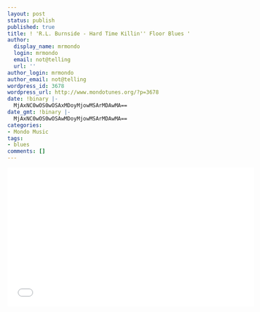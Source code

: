 ```yaml
---
layout: post
status: publish
published: true
title: ! 'R.L. Burnside - Hard Time Killin'' Floor Blues '
author:
  display_name: mrmondo
  login: mrmondo
  email: not@telling
  url: ''
author_login: mrmondo
author_email: not@telling
wordpress_id: 3678
wordpress_url: http://www.mondotunes.org/?p=3678
date: !binary |-
  MjAxNC0wOS0wOSAxMDoyMjowMSArMDAwMA==
date_gmt: !binary |-
  MjAxNC0wOS0wOSAwMDoyMjowMSArMDAwMA==
categories:
- Mondo Music
tags:
- blues
comments: []
---
```

<iframe width="560" height="315" src="//www.youtube.com/embed/xth3ke4AXpE" frameborder="0"> </iframe>
